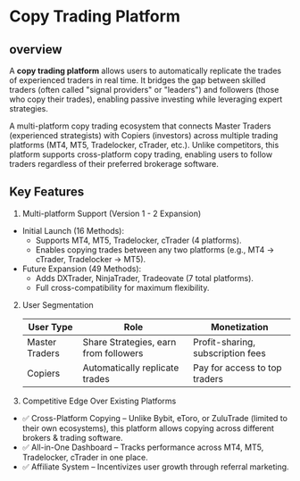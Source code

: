# Copy Trading Platform

## overview
A **copy trading platform** allows users to automatically replicate the trades of experienced traders in real time. It bridges the gap between skilled traders (often called "signal providers" or "leaders") and followers (those who copy their trades), enabling passive investing while leveraging expert strategies.

A multi-platform copy trading ecosystem that connects Master Traders (experienced strategists) with Copiers (investors) across multiple trading platforms (MT4, MT5, Tradelocker, cTrader, etc.). Unlike competitors, this platform supports cross-platform copy trading, enabling users to follow traders regardless of their preferred brokerage software.

## Key Features
1. Multi-platform Support (Version 1 - 2 Expansion)
- Initial Launch (16 Methods):
  - Supports MT4, MT5, Tradelocker, cTrader (4 platforms).
  - Enables copying trades between any two platforms (e.g., MT4 → cTrader, Tradelocker → MT5).
- Future Expansion (49 Methods):
  - Adds DXTrader, NinjaTrader, Tradeovate (7 total platforms).
  - Full cross-compatibility for maximum flexibility.
2. User Segmentation

    | User Type    | Role | Monetization |
    |--------------|------|--------------|
    | Master Traders | Share Strategies, earn from followers | Profit-sharing, subscription fees |
    |Copiers | Automatically replicate trades | Pay for access to top traders |

3. Competitive Edge Over Existing Platforms

- ✅ Cross-Platform Copying – Unlike Bybit, eToro, or ZuluTrade (limited to their own ecosystems), this platform allows copying across different brokers & trading software.
- ✅ All-in-One Dashboard – Tracks performance across MT4, MT5, Tradelocker, cTrader in one place.
- ✅ Affiliate System – Incentivizes user growth through referral marketing.